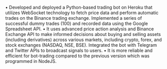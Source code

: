 •	Developed and deployed a Python-based trading bot on Heroku that utilizes WebSocket technology to fetch price data and perform automatic trades on the Binance trading exchange. Implemented a series of successful dummy trades (100) and recorded data using the Google Spreadsheet API. 
•	It uses advanced price action analysis and Binance Exchange API to make informed decisions about buying and selling assets (including derivatives) across various markets, including crypto, forex, and stock exchanges (NASDAQ, NSE, BSE). Integrated the bot with Telegram and Twitter APIs to broadcast signals to users.
•	It is more reliable and efficient for bot-trading compared to the previous version which was programmed in NodeJS.
